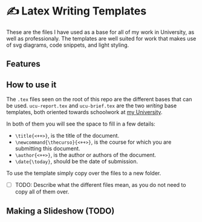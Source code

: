 # ✍️ Latex Writing Templates

These are the files I have used as a base for all of my work in University, as
well as professionaly.
The templates are well suited for work that makes use of svg diagrams, code
snippets, and light styling. 

## Features

## How to use it

The `.tex` files seen on the root of this repo are the different bases that
can be used.
`ucu-report.tex` and `ucu-brief.tex` are the two _writing_ base templates, both
oriented towards schoolwork at [my University](https://ucu.edu.uy).

In both of them you will see the space to fill in a few details:

- `\title{<++>}`, is the title of the document.
- `\newcommand{\thecurso}{<++>}`, is the course for which you are submitting
  this document.
- `\author{<++>}`, is the author or authors of the document.
- `\date{\today}`, should be the date of submission.

To use the template simply copy over the files to a new folder.

- [ ] TODO: Describe what the different files mean, as you do not need to copy
  all of them over.

## Making a Slideshow (TODO)
